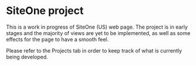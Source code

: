 # SiteOne project

This is a work in progress of SiteOne (US) web page. The project is in early stages and the majority of views are yet to be implemented, as well as some effects for the page to have a smooth feel. 

Please refer to the Projects tab in order to keep track of what is currently being developed.
